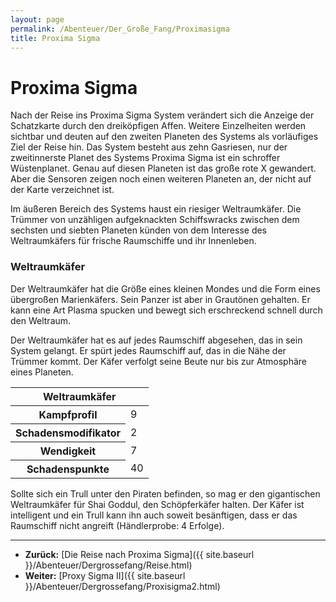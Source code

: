 ```yaml
---
layout: page
permalink: /Abenteuer/Der_Große_Fang/Proximasigma
title: Proxima Sigma
---
```


# Proxima Sigma

Nach der Reise ins Proxima Sigma System verändert sich die Anzeige der Schatzkarte durch den dreiköpfigen Affen. Weitere Einzelheiten werden sichtbar und deuten auf den zweiten Planeten des Systems als vorläufiges Ziel der Reise hin. Das System besteht aus zehn Gasriesen, nur der zweitinnerste Planet des Systems Proxima Sigma ist ein schroffer Wüstenplanet. Genau auf diesen Planeten ist das große rote X gewandert. Aber die Sensoren zeigen noch einen weiteren Planeten an, der nicht auf der Karte verzeichnet ist.

Im äußeren Bereich des Systems haust ein riesiger Weltraumkäfer. Die Trümmer von unzähligen aufgeknackten Schiffswracks zwischen dem sechsten und siebten Planeten künden von dem Interesse des Weltraumkäfers für frische Raumschiffe und ihr Innenleben.

### Weltraumkäfer

Der Weltraumkäfer hat die Größe eines kleinen Mondes und die Form eines übergroßen Marienkäfers. Sein Panzer ist aber in Grautönen gehalten. Er kann eine Art Plasma spucken und bewegt sich erschreckend schnell durch den Weltraum.

Der Weltraumkäfer hat es auf jedes Raumschiff abgesehen, das in sein System gelangt. Er spürt jedes Raumschiff auf, das in die Nähe der Trümmer kommt. Der Käfer verfolgt seine Beute nur bis zur Atmosphäre eines Planeten.

<table>
<thead>
<tr><th colspan="2">Weltraumkäfer</th></tr>
</thead>
<tbody>
<tr><th>Kampfprofil</th><td>9</td></tr>
<tr><th>Schadensmodifikator</th><td>2</td></tr>
<tr><th>Wendigkeit</th><td>7</td></tr>
<tr><th>Schadenspunkte</th><td>40</td></tr>
</tbody>
</table>
Sollte sich ein Trull unter den Piraten befinden, so mag er den gigantischen Weltraumkäfer für Shai Goddul, den Schöpferkäfer halten. Der Käfer ist intelligent und ein Trull kann ihn auch soweit besänftigen, dass er das Raumschiff nicht angreift (Händlerprobe: 4 Erfolge).


***
- **Zurück:** [Die Reise nach Proxima Sigma]({{ site.baseurl }}/Abenteuer/Dergrossefang/Reise.html)
- **Weiter:** [Proxy Sigma II]({{ site.baseurl }}/Abenteuer/Dergrossefang/Proxisigma2.html)

